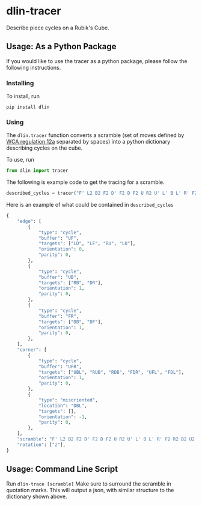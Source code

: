 # dlin-tracer
Describe piece cycles on a Rubik's Cube.

## Usage: As a Python Package
If you would like to use the tracer as a python package, please follow the
following instructions.
### Installing
To install, run
```
pip install dlin
```
### Using
The `dlin.tracer` function converts a scramble
(set of moves defined by [WCA regulation 12a](https://www.worldcubeassociation.org/regulations/#12a) separated by spaces)
into a python dictionary describing cycles on the cube. 

To use, run
```python
from dlin import tracer
```
The following is example code to get the tracing for a scramble.
```python
described_cycles = tracer("F' L2 B2 F2 D' F2 D F2 U R2 U' L' B L' R' F2 R2 B2 U2 Fw'")
```
Here is an example of what could be contained in `described_cycles`
```python
{
    "edge": [
        {
            "type": "cycle",
            "buffer": "UF",
            "targets": ["LD", "LF", "RU", "LU"],
            "orientation": 0,
            "parity": 0,
        },
        {
            "type": "cycle",
            "buffer": "UB",
            "targets": ["RB", "DR"],
            "orientation": 1,
            "parity": 0,
        },
        {
            "type": "cycle",
            "buffer": "FR",
            "targets": ["DB", "DF"],
            "orientation": 1,
            "parity": 0,
        },
    ],
    "corner": [
        {
            "type": "cycle",
            "buffer": "UFR",
            "targets": ["UBL", "RUB", "RDB", "FDR", "UFL", "FDL"],
            "orientation": 1,
            "parity": 0,
        },
        {
            "type": "misoriented",
            "location": "DBL",
            "targets": [],
            "orientation": -1,
            "parity": 0,
        },
    ],
    "scramble": "F' L2 B2 F2 D' F2 D F2 U R2 U' L' B L' R' F2 R2 B2 U2 Fw'",
    "rotation": ["z"],
}
```
## Usage: Command Line Script
Run 
```dlin-trace [scramble]```
Make sure to surround the scramble in quotation marks. This will output a json, 
with similar structure to the dictionary shown above.

